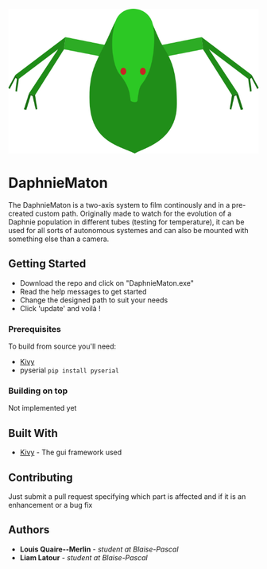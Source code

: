 ![logo](https://github.com/liamLatour/DaphnieMaton/blob/master/Images/logo.png)
# DaphnieMaton

The DaphnieMaton is a two-axis system to film continously and in a pre-created custom path.
Originally made to watch for the evolution of a Daphnie population in different tubes (testing for temperature), it can be used for all sorts of autonomous systemes and can also be mounted with something else than a camera.

## Getting Started

- Download the repo and click on "DaphnieMaton.exe"
- Read the help messages to get started
- Change the designed path to suit your needs
- Click 'update' and voilà !

### Prerequisites

To build from source you'll need:
  - [Kivy](https://kivy.org/#download)
  - pyserial ```pip install pyserial```

### Building on top

Not implemented yet

## Built With

* [Kivy](https://kivy.org) - The gui framework used

## Contributing

Just submit a pull request specifying which part is affected and if it is an enhancement or a bug fix

## Authors

* **Louis Quaire--Merlin** - *student at Blaise-Pascal*
* **Liam Latour** - *student at Blaise-Pascal*
